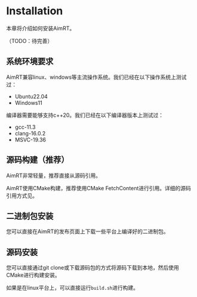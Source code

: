 
# Installation

本章将介绍如何安装AimRT。

（TODO：待完善）

## 系统环境要求
AimRT兼容linux、windows等主流操作系统。我们已经在以下操作系统上测试过：
- Ubuntu22.04
- Windows11


编译器需要能够支持c++20。我们已经在以下编译器版本上测试过：
- gcc-11.3
- clang-16.0.2
- MSVC-19.36

 
## 源码构建（推荐）
AimRT非常轻量，推荐直接从源码引用。

AimRT使用CMake构建，推荐使用CMake FetchContent进行引用。详细的源码引用方式见[]()。

## 二进制包安装

您可以直接在AimRT的发布页面上下载一些平台上编译好的二进制包。


## 源码安装

您可以直接通过git clone或下载源码包的方式将源码下载到本地，然后使用CMake进行构建安装。

如果是在linux平台上，可以直接运行`build.sh`进行构建。



